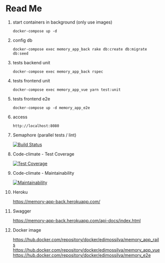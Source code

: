 # Read Me

1. start containers in background (only use images)

   `docker-compose up -d`

1. config db

   `docker-compose exec memory_app_back rake db:create db:migrate db:seed`

1. tests backend unit

   `docker-compose exec memory_app_back rspec`

1. tests frontend unit

   `docker-compose exec memory_app_vue yarn test:unit`

1. tests frontend e2e

   `docker-compose up -d memory_app_e2e`

1. access

   `http://localhost:8080`

1. Semaphore (parallel tests / lint)

   [![Build Status](https://edimossilva.semaphoreci.com/badges/memory_app/branches/master.svg?style=shields)](https://edimossilva.semaphoreci.com/projects/memory_app)

1. Code-climate - Test Coverage

   [![Test Coverage](https://api.codeclimate.com/v1/badges/acf7bd7bd4f5d1a4e7bc/test_coverage)](https://codeclimate.com/github/edimossilva/memory_app/test_coverage)

1. Code-climate - Maintainability

   [![Maintainability](https://api.codeclimate.com/v1/badges/acf7bd7bd4f5d1a4e7bc/maintainability)](https://codeclimate.com/github/edimossilva/memory_app/maintainability)

1. Heroku

   https://memory-app-back.herokuapp.com/

1. Swagger

   https://memory-app-back.herokuapp.com/api-docs/index.html

1. Docker image

   https://hub.docker.com/repository/docker/edimossilva/memory_app_rails
   https://hub.docker.com/repository/docker/edimossilva/memory_app_vue
   https://hub.docker.com/repository/docker/edimossilva/memory_e2e
